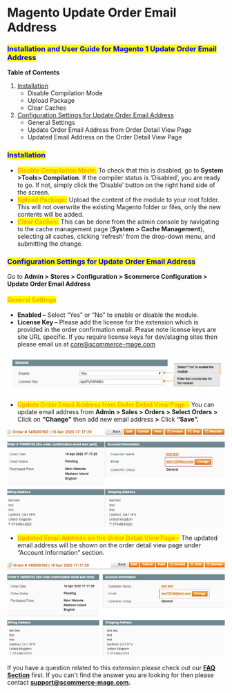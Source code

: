 # Magento Update Order Email Address

### <mark style="color:blue;">Installation and User Guide for Magento 1 Update Order Email Address</mark>

**Table of Contents**

1. [Installation ](magento-update-order-email-address.md#\_bookmark0)
   * Disable Compilation Mode&#x20;
   * Upload Package&#x20;
   * Clear Caches&#x20;
2. [Configuration Settings for Update Order Email Address ](magento-update-order-email-address.md#\_bookmark4)
   * General Settings&#x20;
   * Update Order Email Address from Order Detail View Page&#x20;
   * Updated Email Address on the Order Detail View Page&#x20;

### <mark style="color:blue;">Installation</mark> <a href="#_bookmark0" id="_bookmark0"></a>

* <mark style="color:orange;">**Disable Compilation Mode:**</mark> To check that this is disabled, go to **System >Tools> Compilation**. If the compiler status is ‘Disabled’, you are ready to go. If not, simply click the ‘Disable’ button on the right hand side of the screen.
* <mark style="color:orange;">**Upload Package:**</mark> Upload the content of the module to your root folder. This will not overwrite the existing Magento folder or files, only the new contents will be added.
* <mark style="color:orange;">**Clear Caches:**</mark> This can be done from the admin console by navigating to the cache management page (**System > Cache Management**), selecting all caches, clicking ‘refresh’ from the drop-down menu, and submitting the change.

### <mark style="color:blue;">Configuration Settings for Update Order Email Address</mark> <a href="#_bookmark4" id="_bookmark4"></a>

Go to **Admin > Stores > Configuration > Scommerce Configuration > Update Order Email Address**

#### <mark style="color:orange;">General Settings</mark> <a href="#_bookmark5" id="_bookmark5"></a>

* **Enabled –** Select “Yes” or “No” to enable or disable the module.
* **License Key –** Please add the license for the extension which is provided in the order confirmation email. Please note license keys are site URL specific. If you require license keys for dev/staging sites then please email us at [core@scommerce-mage.com](mailto:core@scommerce-mage.com)

![](../../.gitbook/assets/updateorderemail.jpg)

* <mark style="color:orange;">**Update Order Email Address from Order Detail View Page –**</mark> You can update email address from **Admin > Sales > Orders > Select Orders >** Click on **“Change”** then add new email address **>** Click **“Save”.**

![](<../../.gitbook/assets/2 (22)>)

* <mark style="color:orange;">**Updated Email Address on the Order Detail View Page –**</mark> The updated email address will be shown on the order detail view page under “Account Information” section.

![](<../../.gitbook/assets/3 (13)>)

If you have a question related to this extension please check out our [**FAQ Section**](https://www.scommerce-mage.com/magento-update-order-email-address.html#faq) first. If you can't find the answer you are looking for then please contact [**support@scommerce-mage.com**](mailto:core@scommerce-mage.com)**.**
